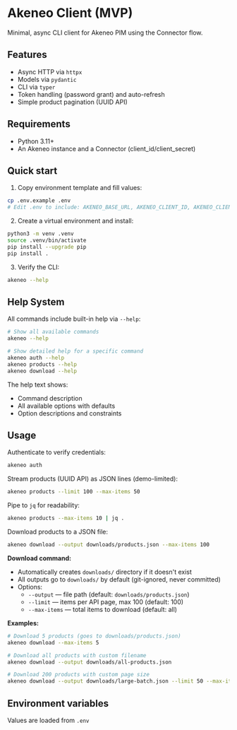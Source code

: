 # Akeneo Client (MVP)

Minimal, async CLI client for Akeneo PIM using the Connector flow.

## Features
- Async HTTP via `httpx`
- Models via `pydantic`
- CLI via `typer`
- Token handling (password grant) and auto-refresh
- Simple product pagination (UUID API)

## Requirements
- Python 3.11+
- An Akeneo instance and a Connector (client_id/client_secret)

## Quick start
1) Copy environment template and fill values:
```bash
cp .env.example .env
# Edit .env to include: AKENEO_BASE_URL, AKENEO_CLIENT_ID, AKENEO_CLIENT_SECRET, AKENEO_USERNAME, AKENEO_PASSWORD
```

2) Create a virtual environment and install:
```bash
python3 -m venv .venv
source .venv/bin/activate
pip install --upgrade pip
pip install .
```

3) Verify the CLI:
```bash
akeneo --help
```

## Help System

All commands include built-in help via `--help`:

```bash
# Show all available commands
akeneo --help

# Show detailed help for a specific command
akeneo auth --help
akeneo products --help
akeneo download --help
```

The help text shows:
- Command description
- All available options with defaults
- Option descriptions and constraints

## Usage
Authenticate to verify credentials:
```bash
akeneo auth
```

Stream products (UUID API) as JSON lines (demo-limited):
```bash
akeneo products --limit 100 --max-items 50
```

Pipe to `jq` for readability:
```bash
akeneo products --max-items 10 | jq .
```

Download products to a JSON file:
```bash
akeneo download --output downloads/products.json --max-items 100
```

**Download command:**
- Automatically creates `downloads/` directory if it doesn't exist
- All outputs go to `downloads/` by default (git-ignored, never committed)
- Options:
  - `--output` — file path (default: `downloads/products.json`)
  - `--limit` — items per API page, max 100 (default: 100)
  - `--max-items` — total items to download (default: all)

**Examples:**
```bash
# Download 5 products (goes to downloads/products.json)
akeneo download --max-items 5

# Download all products with custom filename
akeneo download --output downloads/all-products.json

# Download 200 products with custom page size
akeneo download --output downloads/large-batch.json --limit 50 --max-items 200
```

## Environment variables
Values are loaded from `.env`